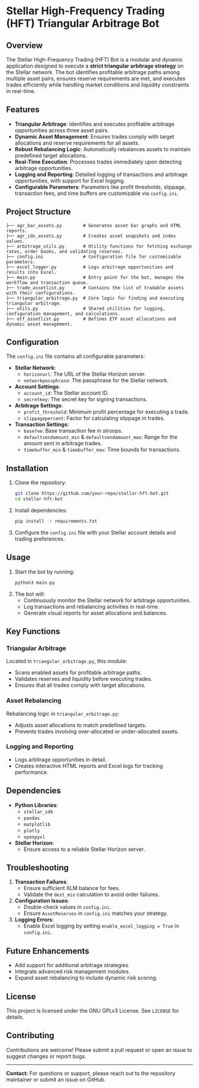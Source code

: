 # Stellar High-Frequency Trading (HFT) Triangular Arbitrage  Bot

## Overview
The Stellar High-Frequency Trading (HFT) Bot is a modular and dynamic application designed to execute a **strict triangular arbitrage strategy** on the Stellar network. The bot identifies profitable arbitrage paths among multiple asset pairs, ensures reserve requirements are met, and executes trades efficiently while handling market conditions and liquidity constraints in real-time.

## Features
- **Triangular Arbitrage**: Identifies and executes profitable arbitrage opportunities across three asset pairs.
- **Dynamic Asset Management**: Ensures trades comply with target allocations and reserve requirements for all assets.
- **Robust Rebalancing Logic**: Automatically rebalances assets to maintain predefined target allocations.
- **Real-Time Execution**: Processes trades immediately upon detecting arbitrage opportunities.
- **Logging and Reporting**: Detailed logging of transactions and arbitrage opportunities, with support for Excel logging.
- **Configurable Parameters**: Parameters like profit thresholds, slippage, transaction fees, and time buffers are customizable via `config.ini`.

## Project Structure
```
├── agr_bar_assets.py        # Generates asset bar graphs and HTML reports.
├── agr_idx_assets.py        # Creates asset snapshots and index values.
├── arbitrage_utils.py       # Utility functions for fetching exchange rates, order books, and validating reserves.
├── config.ini               # Configuration file for customizable parameters.
├── excel_logger.py          # Logs arbitrage opportunities and results into Excel.
├── main.py                  # Entry point for the bot, manages the workflow and transaction queue.
├── trade_assetlist.py       # Contains the list of tradable assets with their configurations.
├── triangular_arbitrage.py  # Core logic for finding and executing triangular arbitrage.
├── utils.py                 # Shared utilities for logging, configuration management, and calculations.
├── etf_assetlist.py         # Defines ETF asset allocations and dynamic asset management.
```

## Configuration
The `config.ini` file contains all configurable parameters:
- **Stellar Network**:
  - `horizonurl`: The URL of the Stellar Horizon server.
  - `networkpassphrase`: The passphrase for the Stellar network.
- **Account Settings**:
  - `account_id`: The Stellar account ID.
  - `secretkey`: The secret key for signing transactions.
- **Arbitrage Settings**:
  - `profit_threshold`: Minimum profit percentage for executing a trade.
  - `slippagepercent`: Factor for calculating slippage in trades.
- **Transaction Settings**:
  - `basefee`: Base transaction fee in stroops.
  - `defaultsendamount_min` & `defaultsendamount_max`: Range for the amount sent in arbitrage trades.
  - `timebuffer_min` & `timebuffer_max`: Time bounds for transactions.

## Installation
1. Clone the repository:
   ```bash
   git clone https://github.com/your-repo/stellar-hft-bot.git
   cd stellar-hft-bot
   ```
2. Install dependencies:
   ```bash
   pip install -r requirements.txt
   ```
3. Configure the `config.ini` file with your Stellar account details and trading preferences.

## Usage
1. Start the bot by running:
   ```bash
   python3 main.py
   ```
2. The bot will:
   - Continuously monitor the Stellar network for arbitrage opportunities.
   - Log transactions and rebalancing activities in real-time.
   - Generate visual reports for asset allocations and balances.

## Key Functions
### **Triangular Arbitrage**
Located in `triangular_arbitrage.py`, this module:
- Scans enabled assets for profitable arbitrage paths.
- Validates reserves and liquidity before executing trades.
- Ensures that all trades comply with target allocations.

### **Asset Rebalancing**
Rebalancing logic in `triangular_arbitrage.py`:
- Adjusts asset allocations to match predefined targets.
- Prevents trades involving over-allocated or under-allocated assets.

### **Logging and Reporting**
- Logs arbitrage opportunities in detail.
- Creates interactive HTML reports and Excel logs for tracking performance.

## Dependencies
- **Python Libraries**:
  - `stellar_sdk`
  - `pandas`
  - `matplotlib`
  - `plotly`
  - `openpyxl`
- **Stellar Horizon**:
  - Ensure access to a reliable Stellar Horizon server.

## Troubleshooting
1. **Transaction Failures**:
   - Ensure sufficient XLM balance for fees.
   - Validate the `dest_min` calculation to avoid order failures.
2. **Configuration Issues**:
   - Double-check values in `config.ini`.
   - Ensure `AssetReserves` in `config.ini` matches your strategy.
3. **Logging Errors**:
   - Enable Excel logging by setting `enable_excel_logging = True` in `config.ini`.

## Future Enhancements
- Add support for additional arbitrage strategies.
- Integrate advanced risk management modules.
- Expand asset rebalancing to include dynamic risk scoring.

## License
This project is licensed under the GNU GPLv3 License. See `LICENSE` for details.

## Contributing
Contributions are welcome! Please submit a pull request or open an issue to suggest changes or report bugs.

---
**Contact:** For questions or support, please reach out to the repository maintainer or submit an issue on GitHub.

